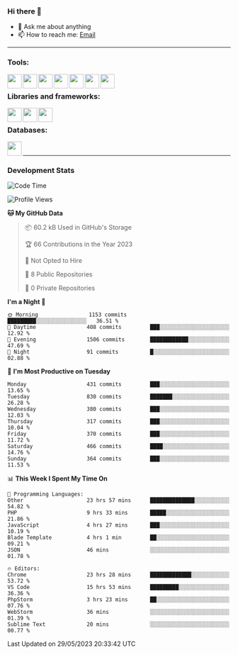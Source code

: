 ### Hi there 👋

- 💬 Ask me about anything
- 📫 How to reach me: [Email]

---

### Tools:
<img align='left' height="32" width="32" src="https://cdn.jsdelivr.net/npm/simple-icons@4.8.0/icons/phpstorm.svg" />
<img align='left' height="32" width="32" src="https://cdn.jsdelivr.net/npm/simple-icons@4.8.0/icons/webstorm.svg" />
<img align='left' height="32" width="32" src="https://cdn.jsdelivr.net/npm/simple-icons@4.8.0/icons/visualstudiocode.svg" />
<img align='left' height="32" width="32" src="https://cdn.jsdelivr.net/npm/simple-icons@4.8.0/icons/sublimetext.svg" />
<img align='left' height="32" width="32" src="https://cdn.jsdelivr.net/npm/simple-icons@4.8.0/icons/laragon.svg" />
<img align='left' height="32" width="32" src="https://cdn.jsdelivr.net/npm/simple-icons@4.8.0/icons/docker.svg" />
<img align='left' height="32" width="32" src="https://cdn.jsdelivr.net/npm/simple-icons@4.8.0/icons/amazonaws.svg" />
<br>

### Libraries and frameworks:
<img align='left' height="32" width="32" src="https://cdn.jsdelivr.net/npm/simple-icons@4.8.0/icons/laravel.svg" />
<img align='left' height="32" width="32" src="https://cdn.jsdelivr.net/npm/simple-icons@4.8.0/icons/vue-dot-js.svg" />
<img align='left' height="32" width="32" src="https://cdn.jsdelivr.net/npm/simple-icons@4.8.0/icons/jquery.svg" />
<br>

### Databases:
<img align='left' height="32" width="32" src="https://cdn.jsdelivr.net/npm/simple-icons@4.8.0/icons/mysql.svg" />
<br>

---
### Development Stats
<!--START_SECTION:waka-->
![Code Time](http://img.shields.io/badge/Code%20Time-1%2C676%20hrs%204%20mins-blue)

![Profile Views](http://img.shields.io/badge/Profile%20Views-0-blue)

**🐱 My GitHub Data** 

> 📦 60.2 kB Used in GitHub's Storage 
 > 
> 🏆 66 Contributions in the Year 2023
 > 
> 🚫 Not Opted to Hire
 > 
> 📜 8 Public Repositories 
 > 
> 🔑 0 Private Repositories 
 > 
**I'm a Night 🦉** 

```text
🌞 Morning                1153 commits        █████████░░░░░░░░░░░░░░░░   36.51 % 
🌆 Daytime                408 commits         ███░░░░░░░░░░░░░░░░░░░░░░   12.92 % 
🌃 Evening                1506 commits        ████████████░░░░░░░░░░░░░   47.69 % 
🌙 Night                  91 commits          █░░░░░░░░░░░░░░░░░░░░░░░░   02.88 % 
```
📅 **I'm Most Productive on Tuesday** 

```text
Monday                   431 commits         ███░░░░░░░░░░░░░░░░░░░░░░   13.65 % 
Tuesday                  830 commits         ███████░░░░░░░░░░░░░░░░░░   26.28 % 
Wednesday                380 commits         ███░░░░░░░░░░░░░░░░░░░░░░   12.03 % 
Thursday                 317 commits         ███░░░░░░░░░░░░░░░░░░░░░░   10.04 % 
Friday                   370 commits         ███░░░░░░░░░░░░░░░░░░░░░░   11.72 % 
Saturday                 466 commits         ████░░░░░░░░░░░░░░░░░░░░░   14.76 % 
Sunday                   364 commits         ███░░░░░░░░░░░░░░░░░░░░░░   11.53 % 
```


📊 **This Week I Spent My Time On** 

```text
💬 Programming Languages: 
Other                    23 hrs 57 mins      ██████████████░░░░░░░░░░░   54.82 % 
PHP                      9 hrs 33 mins       █████░░░░░░░░░░░░░░░░░░░░   21.86 % 
JavaScript               4 hrs 27 mins       ███░░░░░░░░░░░░░░░░░░░░░░   10.19 % 
Blade Template           4 hrs 1 min         ██░░░░░░░░░░░░░░░░░░░░░░░   09.21 % 
JSON                     46 mins             ░░░░░░░░░░░░░░░░░░░░░░░░░   01.78 % 

🔥 Editors: 
Chrome                   23 hrs 28 mins      █████████████░░░░░░░░░░░░   53.72 % 
VS Code                  15 hrs 53 mins      █████████░░░░░░░░░░░░░░░░   36.36 % 
PhpStorm                 3 hrs 23 mins       ██░░░░░░░░░░░░░░░░░░░░░░░   07.76 % 
WebStorm                 36 mins             ░░░░░░░░░░░░░░░░░░░░░░░░░   01.39 % 
Sublime Text             20 mins             ░░░░░░░░░░░░░░░░░░░░░░░░░   00.77 % 
```


 Last Updated on 29/05/2023 20:33:42 UTC
<!--END_SECTION:waka-->

[huyviet]: https://huyviet.vn/
[EMAIl]: https://mail.google.com/mail/u/0/?fs=1&tf=cm&source=mailto&to=huynguyenviet0110@gmail.com
